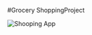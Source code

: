 #Grocery  ShoppingProject

![Shooping App](https://user-images.githubusercontent.com/120457374/224524245-2f8a610b-1308-405a-a84c-a0d1112e277e.gif)
